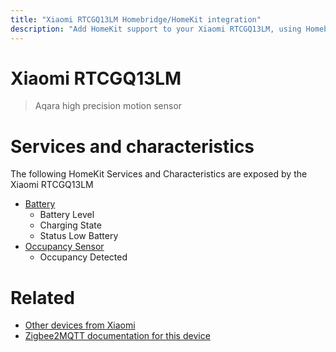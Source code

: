 ```yaml
---
title: "Xiaomi RTCGQ13LM Homebridge/HomeKit integration"
description: "Add HomeKit support to your Xiaomi RTCGQ13LM, using Homebridge, Zigbee2MQTT and homebridge-z2m."
---
```

<!---
This file has been GENERATED using src/docgen/docgen.ts
DO NOT EDIT THIS FILE MANUALLY!
-->
# Xiaomi RTCGQ13LM
> Aqara high precision motion sensor


# Services and characteristics
The following HomeKit Services and Characteristics are exposed by
the Xiaomi RTCGQ13LM

* [Battery](../../battery.md)
  * Battery Level
  * Charging State
  * Status Low Battery
* [Occupancy Sensor](../../sensors.md)
  * Occupancy Detected


# Related
* [Other devices from Xiaomi](../index.md#xiaomi)
* [Zigbee2MQTT documentation for this device](https://www.zigbee2mqtt.io/devices/RTCGQ13LM.html)